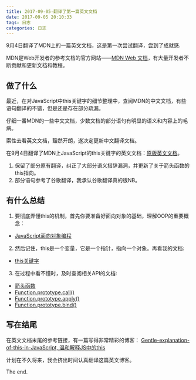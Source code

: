 ```yaml
---
title: 2017-09-05-翻译了第一篇英文文档
date: 2017-09-05 20:10:33
tags: 日志
categories: 日志
---
```


9月4日翻译了MDN上的一篇英文文档，这是第一次尝试翻译，尝到了成就感.
<!--more-->

MDN是Web开发者的参考文档的官方网站——[MDN Web 文档](https://developer.mozilla.org/zh-CN/)，有大量开发者不断贡献和更新文档和教程。
## 做了什么
最近，在对JavaScript中this关键字的细节整理中，查阅MDN的中文文档，有些语句翻译的不错，但是还是存在部分疏漏。

仔细一番MDN的一些中文文档，少数文档的部分语句有明显的语义和内容上的毛病。

索性去看英文文档，豁然开朗，遂决定更新中文翻译文档。

在9月4日翻译了MDN上JavaScript的this关键字的英文文档：[原版英文文档](https://developer.mozilla.org/en/docs/Web/JavaScript/Reference/Operators/this)。

1. 保留了部分原有翻译，纠正了大部分语义措辞漏洞，并更新了关于箭头函数的this指向。
2. 部分语句参考了谷歌翻译，我承认谷歌翻译真的很NB。

## 有什么总结

1. 要彻底弄懂this的机制，首先你要准备好面向对象的基础，理解OOP的重要概念：
 - [JavaScript面向对象编程](https://developer.mozilla.org/zh-CN/docs/Web/JavaScript/Introduction_to_Object-Oriented_JavaScript)
2. 然后记住，this是一个变量，它是一个指针，指向一个对象。再看我的文档:
 - [this关键字](https://developer.mozilla.org/zh-CN/docs/Web/JavaScript/Reference/Operators/this)
3. 在过程中看不懂时，及时查阅相关API的文档:
 - [箭头函数](https://developer.mozilla.org/zh-CN/docs/Web/JavaScript/Reference/Functions/Arrow_functions)
 - [Function.prototype.call()](https://developer.mozilla.org/zh-CN/docs/Web/JavaScript/Reference/Global_Objects/Function/call)
 - [Function.prototype.apply()](https://developer.mozilla.org/zh-CN/docs/Web/JavaScript/Reference/Global_Objects/Function/apply)
 - [Function.prototype.bind()](https://developer.mozilla.org/zh-CN/docs/Web/JavaScript/Reference/Global_Objects/Function/bind)


## 写在结尾
在英文文档末尾的参考链接，有一篇写得非常精彩的博客：
[Gentle-explanation-of-this-in-JavaScript, 温和解释JS中的this](https://rainsoft.io/gentle-explanation-of-this-in-javascript/)

计划在不久将来，我会挤出时间认真翻译这篇英文博客。

The end.
<!--stackedit_data:
eyJoaXN0b3J5IjpbMTM3NTE2MTMyNl19
-->